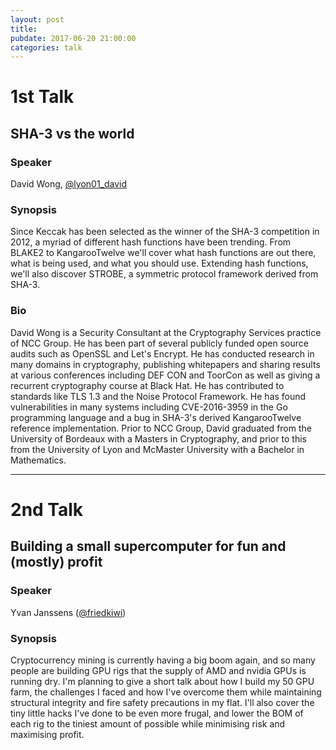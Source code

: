 ```yaml
---
layout: post
title:
pubdate: 2017-06-20 21:00:00
categories: talk
---
```


# 1st Talk

## SHA-3 vs the world

### Speaker

David Wong, [@lyon01_david](https://twitter.com/lyon01_david)

### Synopsis

Since Keccak has been selected as the winner of the SHA-3 competition in 2012, a myriad of different hash functions have been trending. From BLAKE2 to KangarooTwelve we'll cover what hash functions are out there, what is being used, and what you should use. Extending hash functions, we'll also discover STROBE, a symmetric protocol framework derived from SHA-3.

### Bio

David Wong is a Security Consultant at the Cryptography Services practice of NCC Group. He has been part of several publicly funded open source audits such as OpenSSL and Let's Encrypt. He has conducted research in many domains in cryptography, publishing whitepapers and sharing results at various conferences including DEF CON and ToorCon as well as giving a recurrent cryptography course at Black Hat. He has contributed to standards like TLS 1.3 and the Noise Protocol Framework. He has found vulnerabilities in many systems including CVE-2016-3959 in the Go programming language and a bug in SHA-3's derived KangarooTwelve reference implementation. Prior to NCC Group, David graduated from the University of Bordeaux with a Masters in Cryptography, and prior to this from the University of Lyon and McMaster University with a Bachelor in Mathematics.

<hr>

# 2nd Talk

## Building a small supercomputer for fun and (mostly) profit

### Speaker

Yvan Janssens ([@friedkiwi](https://twitter.com/friedkiwi))

### Synopsis

Cryptocurrency mining is currently having a big boom again, and so many people are building GPU rigs that the supply of AMD and nvidia GPUs is running dry. I'm planning to give a short talk about how I build my 50 GPU farm, the challenges I faced and how I've overcome them while maintaining structural integrity and fire safety precautions in my flat. I'll also cover the tiny little hacks I've done to be even more frugal, and lower the BOM of each rig to the tiniest amount of possible while minimising risk and maximising profit. 
